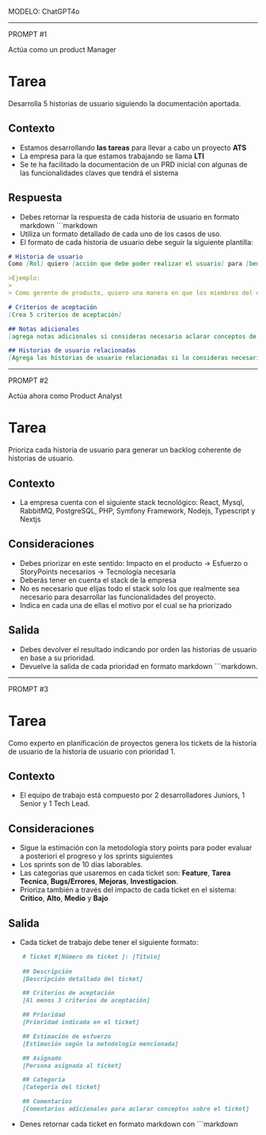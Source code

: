 
MODELO: ChatGPT4o

----

PROMPT #1


Actúa como un product Manager

# Tarea
Desarrolla 5 historias de usuario siguiendo la documentación aportada.

## Contexto
- Estamos desarrollando **las tareas** para llevar a cabo un proyecto **ATS**
- La empresa para la que estamos trabajando se llama **LTI**
- Se te ha facilitado la documentación de un PRD inicial con algunas de las funcionalidades claves que tendrá el sistema

## Respuesta
- Debes retornar la respuesta de cada historia de usuario en formato markdown ```markdown
- Utiliza un formato detallado de cada uno de los casos de uso.
- El formato de cada historia de usuario debe seguir la siguiente plantilla: 
```markdown
# Historia de usuario
Como [Rol] quiero [acción que debe poder realizar el usuario] para [beneficio que se espera del usuario]

>Ejemplo:
>
> Como gerente de producto, quiero una manera en que los miembros del equipo puedan entender cómo las tareas individuales contribuyen a los objetivos, para que puedan priorizar mejor su trabajo.

# Criterios de aceptación
[Crea 5 criterios de aceptación]

## Notas adicionales 
[agrega notas adicionales si consideras necesario aclarar conceptos de la historia]

## Historias de usuario relacionadas
[Agrega las historias de usuario relacionadas si lo consideras necesario]

```


----

PROMPT #2

Actúa ahora como Product Analyst

# Tarea
Prioriza cada historia de usuario para generar un backlog coherente de historias de usuario.

## Contexto
- La empresa cuenta con el siguiente stack tecnológico: React, Mysql, RabbitMQ, PostgreSQL, PHP, Symfony Framework, Nodejs, Typescript y Nextjs

## Consideraciones
- Debes priorizar en este sentido: Impacto en el producto -> Esfuerzo o StoryPoints necesarios -> Tecnología necesaria
- Deberás tener en cuenta el stack de la empresa
- No es necesario que elijas todo el stack solo los que realmente sea necesario para desarrollar las funcionalidades del proyecto.
- Indica en cada una de ellas el motivo por el cual se ha priorizado 

## Salida
- Debes devolver el resultado indicando por orden las historias de usuario en base a su prioridad.
- Devuelve la salida de cada prioridad en formato markdown ```markdown.



----

PROMPT #3

# Tarea
Como experto en planificación de proyectos genera los tickets de la historia de usuario de la historia de usuario con prioridad 1.

## Contexto
- El equipo de trabajo está compuesto por 2 desarrolladores Juniors, 1 Senior y 1 Tech Lead.

## Consideraciones
- Sigue la estimación con la metodología story points para poder evaluar a posteriori el progreso y los sprints siguientes
- Los sprints son de 10 días laborables.
- Las categorias que usaremos en cada ticket son: **Feature**, **Tarea Tecnica**, **Bugs/Errores**, **Mejoras**, **Investigacion**.
- Prioriza también a través del impacto de cada ticket en el sistema: **Critico**, **Alto**, **Medio** y **Bajo**

## Salida
- Cada ticket de trabajo debe tener el siguiente formato:
```markdown
    # Ticket #[Número de ticket ]: [Título]
    
    ## Descripción
    [Descripción detallada del ticket]

    ## Criterios de aceptación
    [Al menos 3 criterios de aceptación]

    ## Prioridad
    [Prioridad indicada en el ticket]

    ## Estimación de esfuerzo
    [Estimación según la metodología mencionada]

    ## Asignado
    [Persona asignada al ticket]

    ## Categoría
    [Categoría del ticket]

    ## Comentarios
    [Comentarios adicionales para aclarar conceptos sobre el ticket]

```
- Denes retornar cada ticket en formato markdown con ```markdown